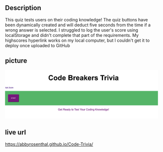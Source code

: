 ## Description
This quiz tests users on their coding knowledge! The quiz buttons have been dynamically created and will deduct five seconds from the time if a wrong answer is selected.  I struggled to log the user's score using localStorage and didn't complete that part of the requirements.  My highscores hyperlink works on my local computer, but I couldn't get it to deploy once uploaded to GitHub

## picture
![alt text](webpage.png)

## live url
https://abbyrosenthal.github.io/Code-Trivia/